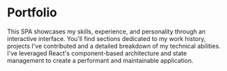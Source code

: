 # Portfolio
This SPA showcases my skills, experience, and personality through an interactive interface. You'll find sections dedicated to my work history, projects I've contributed and a detailed breakdown of my technical abilities. I've leveraged React's component-based architecture and state management to create a performant and maintainable application. 
